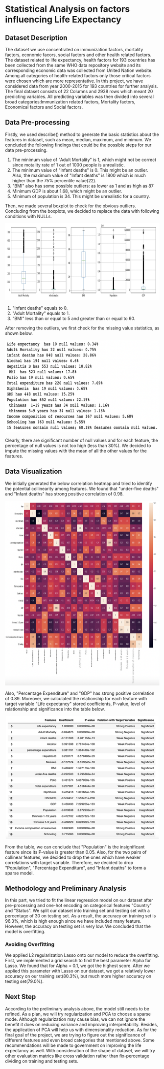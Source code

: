 # Statistical Analysis on factors influencing Life Expectancy
## Dataset Description
   The dataset we use concentrated on immunization factors, mortality factors, economic facors, social factors and other health related factors. The dataset related to life expectancy, health factors for 193 countries has been collected from the same WHO data repository website and its corresponding economic data was collected from United Nation website. Among all categories of health-related factors only those critical factors were chosen which are more representative. In this project, we have considered data from year 2000-2015 for 193 countries for further analysis. The final dataset consists of 22 Columns and 2938 rows which meant 20 predicting variables. All predicting variables was then divided into several broad categories:Immunization related factors, Mortality factors, Economical factors and Social factors.
## Data Pre-processing
  Firstly, we used describe() method to generate the basic statistics about the features in dataset, such as mean, median, maximum, and minimum. We concluded the following findings that could be the possible steps for our data pre-processing. 
  1. The minimum value of "Adult Mortality" is 1, which might not be correct since motality rate of 1 out of 1000 people is unrealistic. 
  2. The minimum value of  "Infant deaths" is 0. This might be an outlier. Also, the maximum value of "Infant deaths" is 1800 which is much higher than the 75%          percentile value(22).
  3. "BMI" also has some possible outliers: as lower as 1 and as high as 87
  4. Minimum GDP is about 1.68, which might be an outlier.
  5. Minimum of population is 34. This might be unrealistic for a country.
  
  

  Then, we made several boxplot to check for the obvious outliers. Concluding from the boxplots, we decided to replace the data with following conditions with NULLs.
<p align = "center">
  <img src = "/Images/Boxplot" width = "600" height = "250">
</p>  

  1. "Infant deaths" equals to 0.
  2. "Adult Mortality" equals to 1.
  3. "BMI" less than or equal to 5 and greater than or equal to 60.

  After removing the outliers, we first check for the missing value statistics, as shown below. 
<p align = "center">
  <img src = "/Images/Missing Value Statistics" width = "600" height = "300">
</p>

   Clearly, there are significant number of null values and for each feature, the percentage of null values is not too high (less than 30%). We decided to impute the missing values with the mean of all the other values for the features. 
   
## Data Visualization
   We initially generated the below correlation heatmap and tried to identify the potential collinearity among features. We found that "under-five deaths" and "Infant deaths" has strong positive correlation of 0.98. 
<p align = "center">
  <img src = "/Images/Heatmap" width = "800" height = "600">
</p>
   Also, "Percentage Expenditure" and "GDP" has strong positive correlation of 0.89. Moreover, we calculated the relationship for each feature with target variable "Life expectancy" stored coefficients, P-value, level of relationship and significance into the table below. 
<p align = "center">
  <img src = "/Images/Correlation Table" width = "500" height = "400">
</p>
   
   From the table, we can conclude that "Population" is the insignificant feature since its P-value is greater than 0.05. Also, for the two pairs of collinear features, we decided to drop the ones which have weaker correlations with target variable. Therefore, we decided to drop "Population", "Percentage Expenditure", and "Infant deaths" to form a sparse model. 
## Methodology and Preliminary Analysis
   In this part, we tried to fit the linear regression model on our dataset after pre-processing and one-hot encoding on categorical features "Country" and "Status". We split our dataset into training set and testing set with a percentage of 30 on testing set. As a result, the accuracy on training set is 96.3%, which is high enough since we have included many feature. However, the accuracy on testing set is very low. We concluded that the model is overfitting. 
### Avoiding Overfitting
   We applied L2 regularization Lasso onto our model to reduce the overfitting. First, we implemented a grid search to find the best parameter Alpha for Lasso. We found that for Alpha = 0.1, we got the highest score. After we applied this parameter with Lasso on our dataset, we got a relatively lower accuracy on our training set(80.3%), but much more higher accuracy on testing set(79.0%).
   
## Next Step
According to the preliminary analysis above, the model still needs to be refined. As a plan, we will try regularization and PCA to choose a sparse mode. Although regularization may cause bias, we can not ignore the benefit it does on reducing variance and improving interpretability. Besides, the application of PCA will help us with dimensionality reduction. As for the final goal of the project, we are trying to figure out the significance of different features and even broad categories that mentioned above. Some recommendations will be made to government on improving the life expectancy as well. With consideration of the shape of dataset, we will try other evaluation matrics like cross validation rather than fix-percentage dividing on training and testing sets.
   

